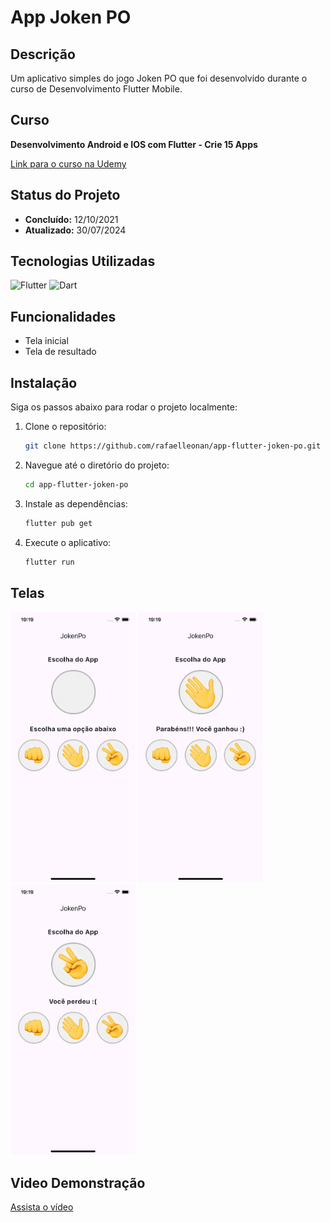 # App Joken PO

## Descrição

Um aplicativo simples do jogo Joken PO que foi desenvolvido durante o curso de Desenvolvimento Flutter Mobile.

## Curso

**Desenvolvimento Android e IOS com Flutter - Crie 15 Apps**

[Link para o curso na Udemy](https://www.udemy.com/course/desenvolvimento-android-e-ios-com-flutter/?couponCode=MCLARENT71824)

## Status do Projeto

- **Concluído:** 12/10/2021
- **Atualizado:** 30/07/2024

## Tecnologias Utilizadas

![Flutter](https://img.shields.io/badge/Flutter-3.22.2-blue)
![Dart](https://img.shields.io/badge/Dart-3.4.3-blue)

## Funcionalidades

- Tela inicial
- Tela de resultado

## Instalação

Siga os passos abaixo para rodar o projeto localmente:

1. Clone o repositório:
    ```sh
    git clone https://github.com/rafaelleonan/app-flutter-joken-po.git
    ```
2. Navegue até o diretório do projeto:
    ```sh
    cd app-flutter-joken-po
    ```
3. Instale as dependências:
    ```sh
    flutter pub get
    ```
4. Execute o aplicativo:
    ```sh
    flutter run
    ```

## Telas
<p>
  <img src="assets/images/simulator_screenshot_iphone13_ios16_4_tela_inicial.png" alt="Tela inicial" width="200"/>
  <img src="assets/images/simulator_screenshot_iphone13_ios16_4_tela_ganhou.png" alt="Tela ganhou" width="200"/>
  <img src="assets/images/simulator_screenshot_iphone13_ios16_4_tela_perdeu.png" alt="Tela perdeu" width="200"/>
</p>

## Video Demonstração
[Assista o vídeo](https://uc1a32556bad1899ae1c80496b58.dl.dropboxusercontent.com/cd/0/inline/CXyo6QuzcttS5p8qLdZ7fMzpxgaleT--g-aJrLNKFJvNgK9Z729IzlPAAe3d-oUxbLihaEaWf7T_cUjVE1Ex1WVpzpzMx7ryGPnHMpdCqyPT0VrtdGHdeENUyK-9CMUqlHsV4IAExHkjyirziS5MQkZq/file#)
